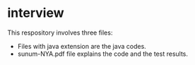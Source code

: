 # interview
This respository involves three files:
* Files with java extension are the java codes.
* sunum-NYA.pdf file explains the code and the test results.

